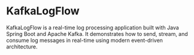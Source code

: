# KafkaLogFlow
KafkaLogFlow is a real-time log processing application built with Java Spring Boot and Apache Kafka.   It demonstrates how to send, stream, and consume log messages in real-time using modern event-driven architecture.
